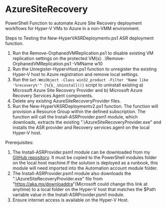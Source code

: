 # AzureSiteRecovery
PowerShell Function to automate Azure Site Recovery deployment workflows for Hyper-V VMs to Azure in a non-VMM environment.

Steps to Testing the New-HyperVASRDeploymentv.ps1 ASR deployment function.

1) Run the Remove-OrphanedVMReplication.ps1 to disable existing VM replication settings on the protected VM(s):
 .\Remove-OrphanedVMReplication.ps1 -VMName w10
2) Run the Unregister-HypervHost.ps1 function to unregister the existing Hyper-V host to Azure registration and remove local settings.
3) Run the <code>Get-WmiObject -Class win32_product -Filter "Name like '%recovery%'" |%{$_.Uninstall()}</code> script to uninstall existing
a) Microsoft Azure Site Recovery Provider and b) Microsoft Azure Recovery Services Agent components.
4) Delete any existing AzureSiteRecoveryProvider files.
5) Run the New-HyperVASRDeploymentv2.ps1 function. The function will provision a Resource Group within the defined subscription. The function will call the Install-ASRProvider.psm1 module, which downloads, extracts the existing ".\AzureSiteRecoveryProvider.exe" and installs the ASR provider and Recovery services agent on the local Hyper-V host.

Prerequisites:
1) The Install-ASRProvider.psm1 module can be downloaded from my <a href="https://github.com/jbernec/AzureSiteRecovery/blob/master/Install-ASRProvider.psm1" rel="noopener" target="_blank">GitHub repository</a>. It must be copied to the PowerShell modules folder on the local host machine.If the solution is deployed as a runbook, this module will need imported into the Automation account module folder.
2) The Install-ASRProvider.psm1 module also downloads the ".\AzureSiteRecoveryProvider.exe" file from "<a href="https://aka.ms/downloaddra" rel="noopener" target="_blank">https://aka.ms/downloaddra</a>"(Microsoft could change this link at anytime) to a local folder on the Hyper-V host that matches the $Path variable value in the Install-ASRProvider.psm1 module.
3) Ensure internet access is available on the Hyper-V Host.
